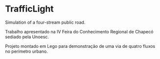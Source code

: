 # TrafficLight

Simulation of a four-stream public road.

Trabalho apresentado na IV Feira do Conhecimento Regional de Chapecó sediado pela Unoesc.

Projeto montado em Lego para demonstração de uma via de quatro fluxos no perímetro urbano.
